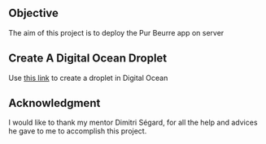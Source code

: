 
## Objective

The aim of this project is to deploy the Pur Beurre app on server

## Create A Digital Ocean Droplet

Use [this link](https://docs.digitalocean.com/products/droplets/how-to/create/) to create a droplet in Digital Ocean

## Acknowledgment
I would like to thank my mentor Dimitri Ségard, for all the help and advices he gave to me to accomplish this project.

